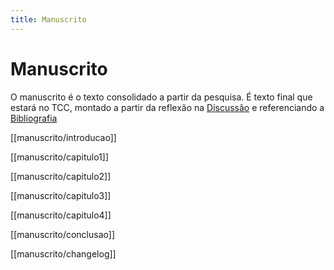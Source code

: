 ```yaml
---
title: Manuscrito
---
```

# Manuscrito

O manuscrito é o texto consolidado a partir da pesquisa. É texto final que estará no TCC, montado a partir da reflexão na [Discussão](discussão.md) e referenciando a [Bibliografia](redirect_pages/bibliografia.md) 

[[manuscrito/introducao]]

[[manuscrito/capitulo1]]

[[manuscrito/capitulo2]]

[[manuscrito/capitulo3]]

[[manuscrito/capitulo4]]

[[manuscrito/conclusao]]

[[manuscrito/changelog]]
